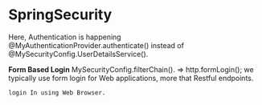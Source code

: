# SpringSecurity

Here, Authentication is happening @MyAuthenticationProvider.authenticate() instead of @MySecurityConfig.UserDetailsService().


**Form Based Login**
	MySecurityConfig.filterChain().
		=> 	http.formLogin();
		we typically use form login for Web applications, more that Restful endpoints.
		
	login In using Web Browser.


		
		
 